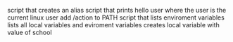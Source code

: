 script that creates an alias
script that prints hello user where the user is the current linux user
add /action to PATH
script that lists enviroment variables
lists all local variables and eviroment variables
creates local variable with value of school
